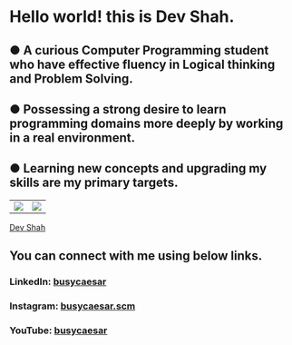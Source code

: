 # Hello world! this is Dev Shah. 

## ● A curious Computer Programming student who have effective fluency in Logical thinking and Problem Solving. <br>
## ● Possessing a strong desire to learn programming domains more deeply by working in a real environment. <br>
## ● Learning new concepts and upgrading my skills are my primary targets. <br>

<table>

<tr>

  <td> <img src="https://github-readme-stats.vercel.app/api?username=busycaesar" /> </td>
  <td> <img src="https://github-readme-stats.vercel.app/api/top-langs/?username=busycaesar" /> </td>
  
</tr>

</table>

<script src="https://platform.linkedin.com/badges/js/profile.js" async defer type="text/javascript"></script>

<div class="badge-base LI-profile-badge" data-locale="en_US" data-size="medium" data-theme="dark" data-type="VERTICAL" data-vanity="busycaesar" data-version="v1"><a class="badge-base__link LI-simple-link" href="https://ca.linkedin.com/in/busycaesar?trk=profile-badge">Dev Shah</a></div>
              

## You can connect with me using below links.

### LinkedIn: <a href="https://www.linkedin.com/in/busycaesar/"> busycaesar </a>
            
### Instagram: <a href="https://www.instagram.com/busycaesar.scm/"> busycaesar.scm </a>
            
### YouTube: <a href="https://www.youtube.com/c/TheCaesarTales"> busycaesar </a>

<!---
busycaesar/busycaesar is a ✨ special ✨ repository because its `README.md` (this file) appears on your GitHub profile.
You can click the Preview link to take a look at your changes.
--->
